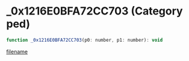 # _0x1216E0BFA72CC703 (Category ped)

```js
function _0x1216E0BFA72CC703(p0: number, p1: number): void
```

[filename](_0x1216E0BFA72CC703_m.md ':include')